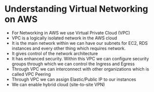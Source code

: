 # Understanding Virtual Networking on AWS

- For Networking in AWS we use Virtual Private Cloud (VPC)
- VPC is a logically isolated network in the AWS cloud
- It is the main network within we can have our subnets for EC2, RDS instances and every other thing which requires network.
- It gives control of the network architecture
- It has enhanced security. Within this VPC we can configure security groups through which we can control the Ingress and Egress
- Through VPC we can interconnect with other organizations which is called VPC Peering
- Through VPC we can assign Elastic/Public IP to our instances
- We can enable hybrid cloud (site-to-site VPN)
